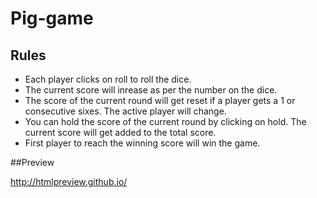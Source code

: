 # Pig-game

## Rules

 - Each player clicks on roll to roll the dice.
 - The current score will inrease as per the number on the dice.
 - The score of the current round will get reset if a player gets a 1 or consecutive sixes. The active player will change.
 - You can hold the score of the current round by clicking on hold. The current score will get added to the total score.
 - First player to reach the winning score will win the game.

 ##Preview

 http://htmlpreview.github.io/